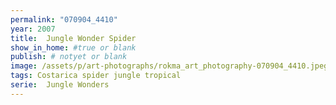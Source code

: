 ```yaml
---
permalink: "070904_4410"
year: 2007
title:  Jungle Wonder Spider
show_in_home: #true or blank
publish: # notyet or blank
image: /assets/p/art-photographs/rokma_art_photography-070904_4410.jpeg
tags: Costarica spider jungle tropical
serie:  Jungle Wonders
---
```

